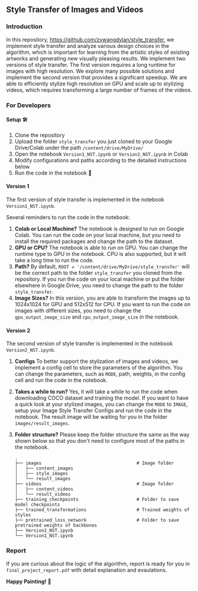 ## Style Transfer of Images and Videos

### Introduction
In this repository, https://github.com/zywangdylan/style_transfer, we implement style transfer and analyze various design choices in the algorithm, which is important for learning from the artistic styles of existing artworks and generating new visually pleasing results. We implement two versions of style transfer. The first version requires a long runtime for images with high resolution. We explore many possible solutions and implement the second version that provides a significant speedup. We are able to efficiently stylize high resolution on GPU and scale up to stylizing videos, which requires transforming a large number of frames of the videos.

### For Developers
#### Setup 🛠
1. Clone the repository
2. Upload the folder `style_transfer` you just cloned to your Google Drive/Colab under the path `/content/drive/MyDrive/`
3. Open the notebook `Version1_NST.ipynb` or `Version2_NST.ipynb` in Colab
4. Modify configurations and paths according to the detailed instructions below 
5. Run the code in the notebook 🚀

#### Version 1
The first version of style transfer is implemented in the notebook `Version1_NST.ipynb`. 

Several reminders to run the code in the notebook:
1. **Colab or Local Machine?** The notebook is designed to run on Google Colab. You can run the code on your local machine, but you need to install the required packages and change the path to the dataset.
2. **GPU or CPU?** The notebook is able to run on GPU. You can change the runtime type to GPU in the notebook. CPU is also supported, but it will take a long time to run the code.
3. **Path?** By default, `ROOT = '/content/drive/MyDrive/style_transfer'` will be the correct path to the folder `style_transfer` you cloned from the repository. If you run the code on your local machine or put the folder elsewhere in Google Drive, you need to change the path to the folder `style_transfer`.
4. **Image Sizes?** In this version, you are able to transform the images up to 1024x1024 for GPU and 512x512 for CPU. If you want to run the code on images with different sizes, you need to change the `gpu_output_image_size` and `cpu_output_image_size` in the notebook.

#### Version 2
The second version of style transfer is implemented in the notebook `Version2_NST.ipynb`.

1. **Configs** To better support the stylization of images and videos, we implement a config cell to store the parameters of the algorithm. You can change the parameters, such as `MODE`, path, weights, in the config cell and run the code in the notebook.

2. **Takes a while to run?** Yes, it will take a while to run the code when downloading COCO dataset and training the model. If you want to have a quick look at your stylized images, you can change the `MODE` to `IMAGE`, setup your Image Style Transfer Configs and run the code in the notebook. The result image will be waiting for you in the folder `images/result_images`. 

3. **Folder structure?** Please keep the folder structure the same as the way shown below so that you don't need to configure most of the paths in the notebook.
    ```
    .
    ├── images                                    # Image folder
    │   ├── content_images          
    │   ├── style_images        
    │   └── result_images
    ├── videos                                    # Image folder 
    │   ├── content_videos                
    │   └── result_videos
    ├── training_checkpoints                      # Folder to save model checkpoints
    ├── trained_transformations                   # Trained weights of styles
    ├── pretrained_loss_network                   # Folder to save pretrained weights of backbones
    ├── Version2_NST.ipynb
    └── Version1_NST.ipynb
    ```


### Report
If you are curious about the logic of the algorithm, report is ready for you in `final_project_report.pdf` with detail explanation and evaulations.

**Happy Painting!** 🎨
